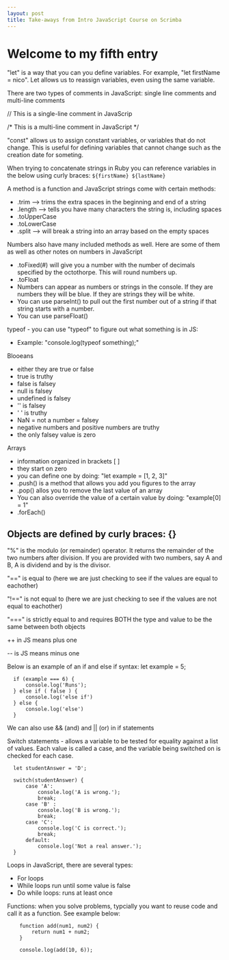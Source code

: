 ```yaml
---
layout: post
title: Take-aways from Intro JavaScript Course on Scrimba
---
```


# Welcome to my fifth entry

"let" is a way that you can you define variables. For example, "let firstName = nico". Let allows us to reassign variables, even using the same variable.

There are two types of comments in JavaScript: single line comments and multi-line comments

// This is a single-line comment in JavaScrip

/*
This is a multi-line comment in JavaScript
*/

"const" allows us to assign constant variables, or variables that do not change. This is useful for defining variables that cannot change such as the creation date for someting.

When trying to concatenate strings in Ruby you can reference variables in the below using curly braces:
`${firstName} ${lastName}`

A method is a function and JavaScript strings come with certain methods:
- .trim --> trims the extra spaces in the beginning and end of a string
- .length --> tells you have many characters the string is, including spaces
- .toUpperCase
- .toLowerCase
- .split --> will break a string into an array based on the empty spaces

Numbers also have many included methods as well. Here are some of them as well as other notes on numbers in JavaScript
- .toFixed(#) will give you a number with the number of decimals specified by the octothorpe. This will round numbers up. 
- .toFloat
- Numbers can appear as numbers or strings in the console. If they are numbers they will be blue. If they are strings they will be white.
- You can use parseInt() to pull out the first number out of a string if that string starts with a number. 
- You can use parseFloat()

typeof - you can use "typeof" to figure out what something is in JS:
- Example: "console.log(typeof something);"

Blooeans
- either they are true or false
- true is truthy
- false is falsey 
- null is falsey 
- undefined is falsey
- '' is falsey
- ' ' is truthy
- NaN = not a number = falsey
- negative numbers and positive numbers are truthy
- the only falsey value is zero

Arrays
- information organized in brackets [ ]
- they start on zero 
- you can define one by doing: "let example = [1, 2, 3]"
- .push() is a method that allows you add you figures to the array
- .pop() allos you to remove the last value of an array
- You can also override the value of a certain value by doing: "example[0] = 1"
- .forEach()

Objects are defined by curly braces: {}
- 


"%" is the modulo (or remainder) operator. It returns the remainder of the two numbers after division. If you are provided with two numbers, say A and B, A is dividend and by is the divisor.

"==" is equal to (here we are just checking to see if the values are equal to eachother)

"!==" is not equal to (here we are just checking to see if the values are not equal to eachother)
      
"===" is strictly equal to and requires BOTH the type and value to be the same between both objects

++ in JS means plus one

-- is JS means minus one

Below is an example of an if and else if syntax:
      let example = 5;

      if (example === 6) {
          console.log('Runs');
      } else if ( false ) {
          console.log('else if')
      } else {
          console.log('else')
      }

We can also use && (and) and || (or) in if statements

Switch statements - allows a variable to be tested for equality against a list of values. Each value is called a case, and the variable being switched on is checked for each case.

      let studentAnswer = 'D';

      switch(studentAnswer) {
          case 'A': 
              console.log('A is wrong.');
              break;
          case 'B' :
              console.log('B is wrong.');
              break;
          case 'C':
              console.log('C is correct.');
              break;
          default: 
              console.log('Not a real answer.');
      } 
      
Loops in JavaScript, there are several types:
- For loops
- While loops run until some value is false
- Do while loops: runs at least once

Functions: when you solve problems, typcially you want to reuse code and call it as a function. See example below:

        function add(num1, num2) {
            return num1 + num2;
        }

        console.log(add(10, 6));


      




